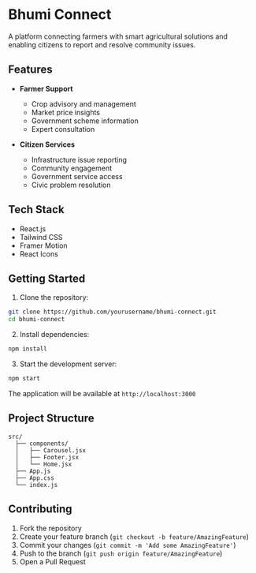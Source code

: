 # Bhumi Connect

A platform connecting farmers with smart agricultural solutions and enabling citizens to report and resolve community issues.

## Features

- **Farmer Support**
  - Crop advisory and management
  - Market price insights
  - Government scheme information
  - Expert consultation

- **Citizen Services**
  - Infrastructure issue reporting
  - Community engagement
  - Government service access
  - Civic problem resolution

## Tech Stack

- React.js
- Tailwind CSS
- Framer Motion
- React Icons

## Getting Started

1. Clone the repository:
```bash
git clone https://github.com/yourusername/bhumi-connect.git
cd bhumi-connect
```

2. Install dependencies:
```bash
npm install
```

3. Start the development server:
```bash
npm start
```

The application will be available at `http://localhost:3000`

## Project Structure

```
src/
  ├── components/
  │   ├── Carousel.jsx
  │   ├── Footer.jsx
  │   └── Home.jsx
  ├── App.js
  ├── App.css
  └── index.js
```

## Contributing

1. Fork the repository
2. Create your feature branch (`git checkout -b feature/AmazingFeature`)
3. Commit your changes (`git commit -m 'Add some AmazingFeature'`)
4. Push to the branch (`git push origin feature/AmazingFeature`)
5. Open a Pull Request
